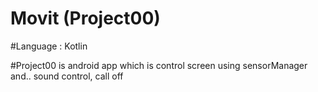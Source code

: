 # Movit (Project00)

#Language : Kotlin

#Project00 is android app which is control screen using sensorManager
and.. sound control, call off

